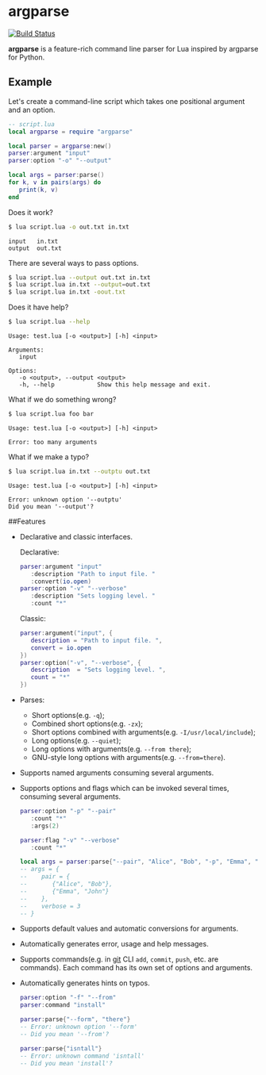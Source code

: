 # argparse

[![Build Status](https://travis-ci.org/mpeterv/argparse.png?branch=master)](https://travis-ci.org/mpeterv/argparse)

__argparse__ is a feature-rich command line parser for Lua inspired by argparse for Python. 

## Example

Let's create a command-line script which takes one positional argument and an option. 

```lua
-- script.lua
local argparse = require "argparse"

local parser = argparse:new()
parser:argument "input"
parser:option "-o" "--output"

local args = parser:parse()
for k, v in pairs(args) do
   print(k, v)
end
```

Does it work?

```bash
$ lua script.lua -o out.txt in.txt
```

```
input	in.txt
output	out.txt
```

There are several ways to pass options. 

```bash
$ lua script.lua --output out.txt in.txt
$ lua script.lua in.txt --output=out.txt
$ lua script.lua in.txt -oout.txt
```

Does it have help?

```bash
$ lua script.lua --help
```

```
Usage: test.lua [-o <output>] [-h] <input>

Arguments: 
   input

Options: 
   -o <output>, --output <output>
   -h, --help            Show this help message and exit. 
```

What if we do something wrong?

```bash
$ lua script.lua foo bar
```

```
Usage: test.lua [-o <output>] [-h] <input>

Error: too many arguments
```

What if we make a typo?

```bash
$ lua script.lua in.txt --outptu out.txt
```

```
Usage: test.lua [-o <output>] [-h] <input>

Error: unknown option '--outptu'
Did you mean '--output'?
```

##Features

* Declarative and classic interfaces. 

    Declarative: 

    ```lua
    parser:argument "input"
       :description "Path to input file. "
       :convert(io.open)
    parser:option "-v" "--verbose"
       :description "Sets logging level. "
       :count "*"
    ```

    Classic: 

    ```lua
    parser:argument("input", {
       description = "Path to input file. ",
       convert = io.open
    })
    parser:option("-v", "--verbose", {
       description  = "Sets logging level. ",
       count = "*"
    })
    ```

* Parses: 
    * Short options(e.g. `-q`); 
    * Combined short options(e.g. `-zx`); 
    * Short options combined with arguments(e.g. `-I/usr/local/include`); 
    * Long options(e.g. `--quiet`); 
    * Long options with arguments(e.g. `--from there`); 
    * GNU-style long options with arguments(e.g. `--from=there`). 
* Supports named arguments consuming several arguments. 
* Supports options and flags which can be invoked several times, consuming several arguments. 

    ```lua
    parser:option "-p" "--pair"
       :count "*"
       :args(2)

    parser:flag "-v" "--verbose"
       :count "*"

    local args = parser:parse{"--pair", "Alice", "Bob", "-p", "Emma", "John", "-vvv"}
    -- args = {
    --    pair = {
    --       {"Alice", "Bob"},
    --       {"Emma", "John"}
    --    },
    --    verbose = 3
    -- }
    ```

* Supports default values and automatic conversions for arguments. 
* Automatically generates error, usage  and help messages. 
* Supports commands(e.g. in [git](http://git-scm.com/) CLI `add`, `commit`, `push`, etc. are commands). Each command has its own set of options and arguments. 
* Automatically generates hints on typos. 

    ```lua
    parser:option "-f" "--from"
    parser:command "install"

    parser:parse{"--form", "there"}
    -- Error: unknown option '--form'
    -- Did you mean '--from'?

    parser:parse{"isntall"}
    -- Error: unknown command 'isntall'
    -- Did you mean 'install'?
